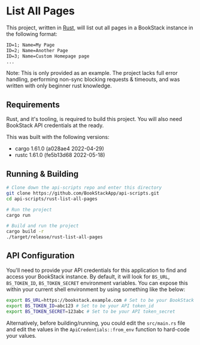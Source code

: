 # List All Pages

This project, written in [Rust](https://www.rust-lang.org/), will list out all pages in a BookStack instance in the following format:

```txt
ID=1; Name=My Page
ID=2; Name=Another Page
ID=3; Name=Custom Homepage page
...
```

Note: This is only provided as an example. The project lacks full error handling, performing non-sync blocking requests & timeouts, and was written with only beginner rust knowledge.

## Requirements

Rust, and it's tooling, is required to build this project. 
You will also need BookStack API credentials at the ready.

This was built with the following versions:

- cargo 1.61.0 (a028ae4 2022-04-29)
- rustc 1.61.0 (fe5b13d68 2022-05-18)

## Running & Building

```bash
# Clone down the api-scripts repo and enter this directory
git clone https://github.com/BookStackApp/api-scripts.git
cd api-scripts/rust-list-all-pages

# Run the project
cargo run

# Build and run the project
cargo build -r
./target/release/rust-list-all-pages
```

## API Configuration

You'll need to provide your API credentials for this application to find and access your BookStack instance.
By default, it will look for `BS_URL`, `BS_TOKEN_ID`, `BS_TOKEN_SECRET` environment variables.
You can expose this within your current shell environment by using something like the below:

```bash
export BS_URL=https://bookstack.example.com # Set to be your BookStack base URL, excluding any trailing `/api`
export BS_TOKEN_ID=abc123 # Set to be your API token_id
export BS_TOKEN_SECRET=123abc # Set to be your API token_secret
```

Alternatively, before building/running, you could edit the `src/main.rs` file and edit the values in the `ApiCredentials::from_env` function to hard-code your values.